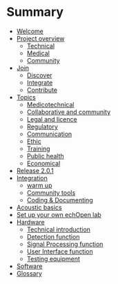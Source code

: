 # Summary

* [Welcome](README.md)
* [Project overview](overview.md)
	* [Technical]()
	* [Medical](medical.md)
	* [Community]()
* [Join]()
	* [Discover](discover.md)
	* [Integrate](integrate.md)
	* [Contribute](contribute.md)
* [Topics]()
	* [Medicotechnical]()
	* [Collaborative and community]()
	* [Legal and licence]()
	* [Regulatory]()
	* [Communication]()
	* [Ethic]()
	* [Training]()
	* [Public health]()
	* [Economical]()
* [Release 2.0.1]()
* [Integration]()
	* [warm up](warm_up.md)
	* [Community tools](community_tools.md)
	* [Coding & Documenting](coding_&_documenting.md)
* [Acoustic basics](acoustic_basics.md)
* [Set up your own echOpen lab](setup_your_own_echopen_lab.md)
* [Hardware](hardware.md)
	* [Technical introduction](technical_introduction.md)
	* [Detection function](detection.md)
	* [Signal Processing function](signal_analysis.md)
	* [User Interface function](user_interfacing.md)
	* [Testing equipment](bac_test.md)
* [Software](software_indro.md)
* [Glossary](glossaire.md)

